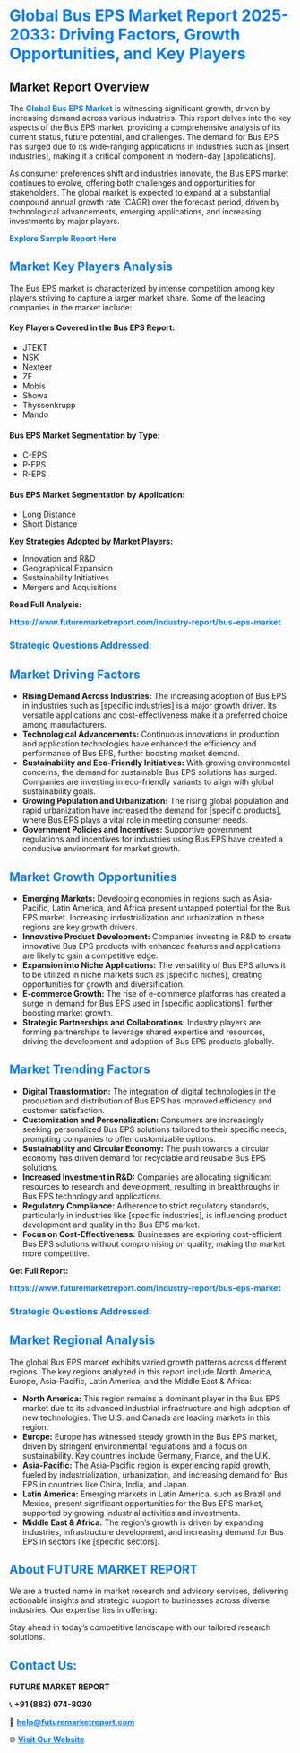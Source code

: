 <h1 style="color: #007BFF;">Global Bus EPS Market Report 2025-2033: Driving Factors, Growth Opportunities, and Key Players</h1>

<section id="overview">
<h2>Market Report Overview</h2>
<p>The <a href="https://www.futuremarketreport.com/industry-report/bus-eps-market" style="color: #007BFF; text-decoration: none;"><strong>Global Bus EPS Market</strong></a> is witnessing significant growth, driven by increasing demand across various industries. This report delves into the key aspects of the Bus EPS market, providing a comprehensive analysis of its current status, future potential, and challenges. The demand for Bus EPS has surged due to its wide-ranging applications in industries such as [insert industries], making it a critical component in modern-day [applications].</p>
<p>As consumer preferences shift and industries innovate, the Bus EPS market continues to evolve, offering both challenges and opportunities for stakeholders. The global market is expected to expand at a substantial compound annual growth rate (CAGR) over the forecast period, driven by technological advancements, emerging applications, and increasing investments by major players.</p>
</section>

<section id="overview">
<p><a href="https://www.futuremarketreport.com/request-sample/reportId=36307" style="color: #007BFF; text-decoration: none;"><strong>Explore Sample Report Here</strong></a></p>
</section>

<section id="key-players">
<h2 style="color: #007BFF;">Market Key Players Analysis</h2>
<p>The Bus EPS market is characterized by intense competition among key players striving to capture a larger market share. Some of the leading companies in the market include:</p>
<h4>Key Players Covered in the Bus EPS Report:</h4>
<ul><li>JTEKT</li><li>NSK</li><li>Nexteer</li><li>ZF</li><li>Mobis</li><li>Showa</li><li>Thyssenkrupp</li><li>Mando</li></ul>
<h4>Bus EPS Market Segmentation by Type:</h4>
<ul><li>C-EPS</li><li>P-EPS</li><li>R-EPS</li></ul>

<h4>Bus EPS Market Segmentation by Application:</h4>
<ul><li>Long Distance</li><li>Short Distance</li></ul>
<p><strong>Key Strategies Adopted by Market Players:</strong></p>
<ul>
<li>Innovation and R&D</li>
<li>Geographical Expansion</li>
<li>Sustainability Initiatives</li>
<li>Mergers and Acquisitions</li>
</ul>
</section>

<section>
<p><strong>Read Full Analysis: </strong></p><a href="https://www.futuremarketreport.com/industry-report/bus-eps-market" style="color: #007BFF; text-decoration: none;"><strong>https://www.futuremarketreport.com/industry-report/bus-eps-market</strong></a>
<h3 style="color: #007BFF;">Strategic Questions Addressed:</h3>
</section>

<section id="driving-factors">
<h2 style="color: #007BFF;">Market Driving Factors</h2>
<ul>
<li><strong>Rising Demand Across Industries:</strong> The increasing adoption of Bus EPS in industries such as [specific industries] is a major growth driver. Its versatile applications and cost-effectiveness make it a preferred choice among manufacturers.</li>
<li><strong>Technological Advancements:</strong> Continuous innovations in production and application technologies have enhanced the efficiency and performance of Bus EPS, further boosting market demand.</li>
<li><strong>Sustainability and Eco-Friendly Initiatives:</strong> With growing environmental concerns, the demand for sustainable Bus EPS solutions has surged. Companies are investing in eco-friendly variants to align with global sustainability goals.</li>
<li><strong>Growing Population and Urbanization:</strong> The rising global population and rapid urbanization have increased the demand for [specific products], where Bus EPS plays a vital role in meeting consumer needs.</li>
<li><strong>Government Policies and Incentives:</strong> Supportive government regulations and incentives for industries using Bus EPS have created a conducive environment for market growth.</li>
</ul>
</section>

<section id="growth-opportunities">
<h2 style="color: #007BFF;">Market Growth Opportunities</h2>
<ul>
<li><strong>Emerging Markets:</strong> Developing economies in regions such as Asia-Pacific, Latin America, and Africa present untapped potential for the Bus EPS market. Increasing industrialization and urbanization in these regions are key growth drivers.</li>
<li><strong>Innovative Product Development:</strong> Companies investing in R&D to create innovative Bus EPS products with enhanced features and applications are likely to gain a competitive edge.</li>
<li><strong>Expansion into Niche Applications:</strong> The versatility of Bus EPS allows it to be utilized in niche markets such as [specific niches], creating opportunities for growth and diversification.</li>
<li><strong>E-commerce Growth:</strong> The rise of e-commerce platforms has created a surge in demand for Bus EPS used in [specific applications], further boosting market growth.</li>
<li><strong>Strategic Partnerships and Collaborations:</strong> Industry players are forming partnerships to leverage shared expertise and resources, driving the development and adoption of Bus EPS products globally.</li>
</ul>
</section>

<section id="trending-factors">
<h2 style="color: #007BFF;">Market Trending Factors</h2>
<ul>
<li><strong>Digital Transformation:</strong> The integration of digital technologies in the production and distribution of Bus EPS has improved efficiency and customer satisfaction.</li>
<li><strong>Customization and Personalization:</strong> Consumers are increasingly seeking personalized Bus EPS solutions tailored to their specific needs, prompting companies to offer customizable options.</li>
<li><strong>Sustainability and Circular Economy:</strong> The push towards a circular economy has driven demand for recyclable and reusable Bus EPS solutions.</li>
<li><strong>Increased Investment in R&D:</strong> Companies are allocating significant resources to research and development, resulting in breakthroughs in Bus EPS technology and applications.</li>
<li><strong>Regulatory Compliance:</strong> Adherence to strict regulatory standards, particularly in industries like [specific industries], is influencing product development and quality in the Bus EPS market.</li>
<li><strong>Focus on Cost-Effectiveness:</strong> Businesses are exploring cost-efficient Bus EPS solutions without compromising on quality, making the market more competitive.</li>
</ul>
</section>

<section>
<p><strong>Get Full Report: </strong></p><a href="https://www.futuremarketreport.com/industry-report/bus-eps-market" style="color: #007BFF; text-decoration: none;"><strong>https://www.futuremarketreport.com/industry-report/bus-eps-market</strong></a>
<h3 style="color: #007BFF;">Strategic Questions Addressed:</h3>
</section>


<section id="regional-analysis">
<h2 style="color: #007BFF;">Market Regional Analysis</h2>
<p>The global Bus EPS market exhibits varied growth patterns across different regions. The key regions analyzed in this report include North America, Europe, Asia-Pacific, Latin America, and the Middle East & Africa:</p>
<ul>
<li><strong>North America:</strong> This region remains a dominant player in the Bus EPS market due to its advanced industrial infrastructure and high adoption of new technologies. The U.S. and Canada are leading markets in this region.</li>
<li><strong>Europe:</strong> Europe has witnessed steady growth in the Bus EPS market, driven by stringent environmental regulations and a focus on sustainability. Key countries include Germany, France, and the U.K.</li>
<li><strong>Asia-Pacific:</strong> The Asia-Pacific region is experiencing rapid growth, fueled by industrialization, urbanization, and increasing demand for Bus EPS in countries like China, India, and Japan.</li>
<li><strong>Latin America:</strong> Emerging markets in Latin America, such as Brazil and Mexico, present significant opportunities for the Bus EPS market, supported by growing industrial activities and investments.</li>
<li><strong>Middle East & Africa:</strong> The region’s growth is driven by expanding industries, infrastructure development, and increasing demand for Bus EPS in sectors like [specific sectors].</li>
</ul>
</section>

<footer>
<h2 style="color: #007BFF;">About FUTURE MARKET REPORT</h2>
<p>We are a trusted name in market research and advisory services, delivering actionable insights and strategic support to businesses across diverse industries. Our expertise lies in offering:</p>

<p>Stay ahead in today’s competitive landscape with our tailored research solutions.</p>

<h2 style="color: #007BFF;">Contact Us:</h2>
<p><strong>FUTURE MARKET REPORT</strong></p>
<p>📞 <strong>+91 (883) 074-8030</strong></p>
<p>📧 <strong><a href="mailto:help@futuremarketreport.com" style="color: #007BFF;">help@futuremarketreport.com</a></strong></p>
<p>🌐 <strong><a href="https://www.futuremarketreport.com/" style="color: #007BFF;">Visit Our Website</a></strong></p>
</footer>